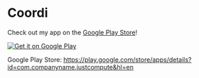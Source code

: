 # Coordi

Check out my app on the [Google Play Store](https://play.google.com/store/apps/details?id=com.companyname.justcompute&hl=en)!

[![Get it on Google Play](https://img.shields.io/badge/Google_Play-Download-brightgreen)](https://play.google.com/store/apps/details?id=com.companyname.justcompute&hl=en)

Google Play Store: https://play.google.com/store/apps/details?id=com.companyname.justcompute&hl=en

